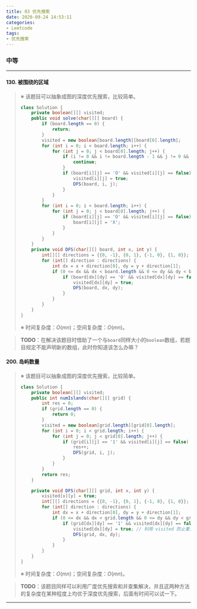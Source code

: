 ```yaml
---
title: 03 优先搜索
date: 2020-09-24 14:53:11
categories:
- Leetcode
tags:
- 优先搜索
---
```


### 中等

-----

#### 130. 被围绕的区域

> ※ 该题目可以抽象成图的深度优先搜索，比较简单。
>
> ```java
> class Solution {
>     private boolean[][] visited;
>     public void solve(char[][] board) {
>         if (board.length == 0) {
>             return;
>         }
>         visited = new boolean[board.length][board[0].length];
>         for (int i = 0; i < board.length; i++) {
>             for (int j = 0; j < board[0].length; j++) {
>                 if (i != 0 && i != board.length - 1 && j != 0 && j != board[0].length - 1) {
>                     continue;
>                 }
>                 if (board[i][j] == 'O' && visited[i][j] == false) {
>                     visited[i][j] = true;
>                     DFS(board, i, j);
>                 }
>             }
>         }
>         for (int i = 0; i < board.length; i++) {
>             for (int j = 0; j < board[0].length; j++) {
>                 if (board[i][j] == 'O' && visited[i][j] == false) {
>                     board[i][j] = 'X';
>                 }
>             }
>         }
>     }
>     private void DFS(char[][] board, int x, int y) {
>         int[][] directions = {{0, -1}, {0, 1}, {-1, 0}, {1, 0}};
>         for (int[] direction : directions) {
>             int dx = x + direction[0], dy = y + direction[1];
>             if (0 <= dx && dx < board.length && 0 <= dy && dy < board[0].length) {
>                 if (board[dx][dy] == 'O' && visited[dx][dy] == false) {
>                     visited[dx][dy] = true;
>                     DFS(board, dx, dy);
>                 }
>             }
>         }
>     }
> }
> ```
>
> ※ 时间复杂度：$O(mn)$；空间复杂度：$O(mn)$。

> **TODO**：在解决该题目时借助了一个与`board`同样大小的`boolean`数组，若题目规定不能声明新的数组，此时你知道该怎么办嘛？

#### 200. 岛屿数量

> ※ 该题目可以抽象成图的深度优先搜索，比较简单。
>
> ```java
> class Solution {
>     private boolean[][] visited;
>     public int numIslands(char[][] grid) {
>         int res = 0;
>         if (grid.length == 0) {
>             return 0;
>         }
>         visited = new boolean[grid.length][grid[0].length];
>         for (int i = 0; i < grid.length; i++) {
>             for (int j = 0; j < grid[0].length; j++) {
>                 if (grid[i][j] == '1' && visited[i][j] == false) {
>                     res++;
>                     DFS(grid, i, j);
>                 }
>             }
>         }
>         return res;
>     }
> 
>     private void DFS(char[][] grid, int x, int y) {
>         visited[x][y] = true;
>         int[][] directions = {{0, -1}, {0, 1}, {-1, 0}, {1, 0}};
>         for (int[] direction : directions) {
>             int dx = x + direction[0], dy = y + direction[1];
>             if (0 <= dx && dx < grid.length && 0 <= dy && dy < grid[0].length) {
>                 if (grid[dx][dy] == '1' && visited[dx][dy] == false) {
>                     visited[dx][dy] = true; // 利用 visited 防止重复访问
>                     DFS(grid, dx, dy);
>                 }
>             }
>         }
>     }
> }
> ```
>
> ※ 时间复杂度：$O(mn)$；空间复杂度：$O(mn)$。

> **TODO**：该题目同样可以利用广度优先搜索和并查集解决，并且这两种方法的复杂度在某种程度上均优于深度优先搜索，后面有时间可以试一下。

-----
